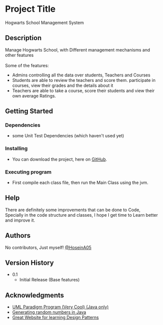 # Project Title

Hogwarts School Management System

## Description

Manage Hogwarts School, with Different 
management mechanisms and other features\
\
Some of the features:
* Admins controlling all the data over students, Teachers and Courses
* Students are able to review the teachers and score them. participate in courses, view their grades and the details about it
* Teachers are able to take a course, score their students and view their own average Ratings.


## Getting Started

### Dependencies

* some Unit Test Dependencies (which haven't used yet)

### Installing

* You can download the project, here on [GitHub](https://github.com/HoseinA05/Third-Assignment-Hogwarts).

### Executing program

* First compile each class file, then
  run the Main Class using the jvm.

## Help

There are definitely some improvements that
can be done to Code, Specially in the code 
structure and classes, I hope I get time to
Learn better and improve it.

## Authors

No contributors, Just myself!
[@HoseinA05](https://github.com/HoseinA05)

## Version History

* 0.1
    * Initial Release (Base features)

## Acknowledgments

* [UML Paradigm Program (Very Cool) (Java only)](https://class-visualizer.net)
* [Generating random numbers in Java](https://www.geeksforgeeks.org/generating-random-numbers-in-java/)
* [Great Website for learning Design Patterns](https://refactoring.guru/)